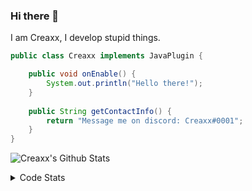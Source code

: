 ### Hi there 👋

I am Creaxx, I develop stupid things. 

```java
public class Creaxx implements JavaPlugin {

    public void onEnable() {
        System.out.println("Hello there!");
    }
    
    public String getContactInfo() {
        return "Message me on discord: Creaxx#0001";
    }
}
```

![Creaxx's Github Stats](https://github-readme-stats.vercel.app/api?username=CreaxxOG&show_icons=true&theme=dark&count_private=true)

<details>
  <summary>Code Stats</summary>

<!--START_SECTION:waka-->
![Code Time](http://img.shields.io/badge/Code%20Time-985%20hrs%2010%20mins-blue)

![Lines of code](https://img.shields.io/badge/From%20Hello%20World%20I%27ve%20Written--10%20Thousand%20lines%20of%20code-blue)

**🐱 My GitHub Data** 

> 🏆 696 Contributions in the Year 2022
 > 
> 📦 66.1 kB Used in GitHub's Storage 
 > 
> 🚫 Not Opted to Hire
 > 
> 📜 3 Public Repositories 
 > 
> 🔑 2 Private Repositories  
 > 
**I'm an Early 🐤** 

```text
🌞 Morning    23 commits     █░░░░░░░░░░░░░░░░░░░░░░░░   4.47% 
🌆 Daytime    244 commits    ███████████░░░░░░░░░░░░░░   47.38% 
🌃 Evening    235 commits    ███████████░░░░░░░░░░░░░░   45.63% 
🌙 Night      13 commits     ░░░░░░░░░░░░░░░░░░░░░░░░░   2.52%

```
📅 **I'm Most Productive on Saturday** 

```text
Monday       65 commits     ███░░░░░░░░░░░░░░░░░░░░░░   12.62% 
Tuesday      53 commits     ██░░░░░░░░░░░░░░░░░░░░░░░   10.29% 
Wednesday    87 commits     ████░░░░░░░░░░░░░░░░░░░░░   16.89% 
Thursday     87 commits     ████░░░░░░░░░░░░░░░░░░░░░   16.89% 
Friday       36 commits     █░░░░░░░░░░░░░░░░░░░░░░░░   6.99% 
Saturday     104 commits    █████░░░░░░░░░░░░░░░░░░░░   20.19% 
Sunday       83 commits     ████░░░░░░░░░░░░░░░░░░░░░   16.12%

```


📊 **This Week I Spent My Time On** 

```text
💬 Programming Languages: 
Java                     7 hrs 38 mins       ████████████████████████░   99.16% 
XML                      1 min               ░░░░░░░░░░░░░░░░░░░░░░░░░   0.42% 
Kotlin                   1 min               ░░░░░░░░░░░░░░░░░░░░░░░░░   0.41% 
GitIgnore file           0 secs              ░░░░░░░░░░░░░░░░░░░░░░░░░   0.0% 
IDEA_MODULE              0 secs              ░░░░░░░░░░░░░░░░░░░░░░░░░   0.0%

🔥 Editors: 
IntelliJ                 7 hrs 42 mins       █████████████████████████   100.0%

```

**I Mostly Code in Java** 

```text
Java                     7 repos             ████████████████░░░░░░░░░   63.64% 
Kotlin                   3 repos             ██████░░░░░░░░░░░░░░░░░░░   27.27% 
EJS                      1 repo              ██░░░░░░░░░░░░░░░░░░░░░░░   9.09%

```



 Last Updated on 17/11/2022 18:28:35 UTC
<!--END_SECTION:waka-->
</details>

